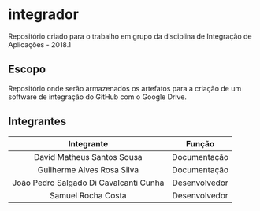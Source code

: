 # integrador
Repositório criado para o trabalho em grupo da disciplina de Integração de Aplicações - 2018.1

## Escopo
Repositório onde serão armazenados os artefatos para a criação de um software de integração do GitHub com o Google Drive. 


## Integrantes

| Integrante | Função |
|:-:|:-:|
 David Matheus Santos Sousa | Documentação |
 Guilherme Alves Rosa Silva | Documentação |
 João Pedro Salgado Di Cavalcanti Cunha | Desenvolvedor | 
 Samuel Rocha Costa | Desenvolvedor | 



